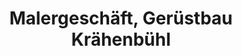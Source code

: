 ---
title: "Malergeschäft, Gerüstbau Krähenbühl"
url: /waldshut-tiengen/malergeschaeft-geruestbau-kraehenbuehl/
shop: Farben
---